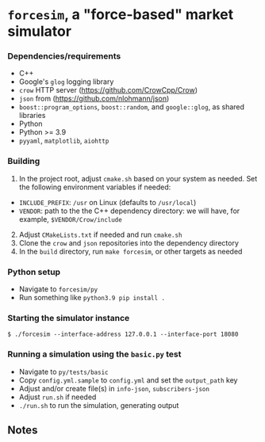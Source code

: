 # `forcesim`, a "force-based" market simulator

### Dependencies/requirements

* C++
 * Google's `glog` logging library
 * `crow` HTTP server (https://github.com/CrowCpp/Crow)
 * `json` from (https://github.com/nlohmann/json)
 * `boost::program_options`, `boost::random`, and `google::glog`, as shared libraries
* Python
 * Python >= 3.9
 * `pyyaml`, `matplotlib`, `aiohttp`

### Building


1. In the project root, adjust `cmake.sh` based on your system as needed.
Set the following environment variables if needed:

 * `INCLUDE_PREFIX`: `/usr` on Linux (defaults to `/usr/local`)
 * `VENDOR`: path to the the C++ dependency directory: we will have, for example,
`$VENDOR/Crow/include`

2. Adjust `CMakeLists.txt` if needed and run `cmake.sh`
3. Clone the `crow` and `json` repositories into the dependency directory
4. In the `build` directory, run `make forcesim`, or other targets as needed

### Python setup

* Navigate to `forcesim/py`
* Run something like `python3.9 pip install .`

### Starting the simulator instance

`$ ./forcesim --interface-address 127.0.0.1 --interface-port 18080`

### Running a simulation using the `basic.py` test

* Navigate to `py/tests/basic`
* Copy `config.yml.sample` to `config.yml` and set the `output_path` key
* Adjust and/or create file(s) in `info-json`, `subscribers-json`
* Adjust `run.sh` if needed
* `./run.sh` to run the simulation, generating output

## Notes

